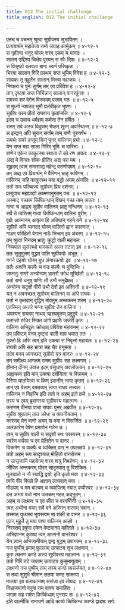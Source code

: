 ```yaml
---
title: 012 The initial challenge
title_english: 012 The initial challenge

---
```


<div class="audioEmbed"  caption="श्रीराम-हरिसीताराममूर्ति-घनपाठिभ्यां वचनम्" src="https://archive.org/download/Ramayana-recitation-Sriram-harisItArAmamUrti-Ghanapaati-v2/Kanda_4/Kanda_4_KSK-012-Rama_Krutham_Saptha_Thala_Chedhanam.mp3"></div>

एतच् च वचनम् श्रुत्वा सुग्रीवस्य सुभाषितम् ।  
प्रत्ययार्थम् महातेजा रामो जग्राह कार्मुकम् ॥ ४-१२-१  
स गृहीत्वा धनुर् घोरम् शरम् एकम् च मानदः ।  
सालम् उद्दिश्य चिक्षेप पूरयन् स रवैः दिशः ॥ ४-१२-२  
स विसृष्टो बलवता बाणः स्वर्ण परिष्कृतः ।  
भित्त्वा सालान् गिरि प्रस्थम् सप्त भूमिम् विवेश ह ॥ ४-१२-३  
सायकः तु मुहूर्तेन सालान् भित्त्वा महाजवः ।  
निष्पत्य च पुनः तूर्णम् तम् एव प्रविवेश ह ॥ ४-१२-४  
तान् दृष्ट्वा सप्त निर्भिन्नान् सालान् वानरपुंगवः ।  
रामस्य शर वेगेन विस्मयम् परमम् गतः ॥ ४-१२-५  
स मूर्ध्ना न्यपतत् भूमौ प्रलंबीकृत भूषणः ।  
सुग्रीवः परम प्रीतो राघवाय कृतांजलिः ॥ ४-१२-६  
इदम् च उवाच धर्मज्ञम् कर्मणा तेन हर्षितः ।  
रामम् सर्व अस्त्र विदुषाम् श्रेष्ठम् शूरम् अवस्थितम् ॥ ४-१२-७  
स इन्द्रान् अपि सुरान् सर्वाम् त्वम् बाणैः पुरुषर्षभ ।  
समर्थः समरे हन्तुम् किम् पुनर् वालिनम् प्रभो ॥ ४-१२-८  
येन सप्त महा साला गिरिर् भूमिः च दारिताः ।  
बाणेन एकेन काकुत्स्थ स्थाता ते को रण अग्रतः ॥ ४-१२-९  
अद्य मे विगतः शोकः प्रीतिर् अद्य परा मम ।  
सुहृदम् त्वाम् समासाद्य महेन्द्र वरुणोपमम् ॥ ४-१२-१०  
तम् अद्य एव प्रियार्थम् मे वैरिणम् भ्रातृ रूपिणम् ।  
वालिनम् जहि काकुत्स्थ मया बद्धो अयम् अंजलिः ॥ ४-१२-११  
ततो रामः परिष्वज्य सुग्रीवम् प्रिय दर्शनम् ।  
प्रत्युवाच महाप्राज्ञो लक्ष्मणानुगतम् वचः ॥ ४-१२-१२  
अस्माद् गच्छाम किष्किन्धाम् क्षिप्रम् गच्छ त्वम् अग्रतः ।  
गत्वा च आह्वय सुग्रीव वालिनम् भ्रातृ गन्धिनम् ॥ ४-१२-१३  
सर्वे ते त्वरितम् गत्वा किष्किन्धाम् वालिनः पुरीम् ।  
वृक्षैः आत्मानम् आवृत्य हि अतिष्ठन् गहने वने ॥ ४-१२-१४  
सुग्रीवो अपि व्यनदद् घोरम् वालिनो ह्वान कारणात् ।  
गाढम् परिहितो वेगान् नादैः भिन्दन् इव अंबरम् ॥ ४-१२-१५  
तम् श्रुत्वा निनदम् भ्रातुः क्रुद्धो वाली महाबलः ।  
निष्पपात सुसंरब्धो भास्करो अस्त तटात् इव ॥ ४-१२-१६  
ततः सुतुमुलम् युद्धम् वालि सुग्रीवयोः अभूत् ।  
गगने ग्रहयोः घोरम् बुध अंगारकयोः इव ॥ ४-१२-१७  
तलैः अशनि कल्पैः च वज्र कल्पैः च मुष्टिभिः ।  
जघ्नतुः समरे अन्योन्यम् भ्रातरौ क्रोध मूर्च्छितौ ॥ ४-१२-१८  
ततो रामो धनुष् पाणिः तौ उभौ समुदैक्षत ।  
अन्योन्य सदृशौ वीरौ उभौ देवौ इव अश्विनौ ॥ ४-१२-१९  
यत् न अवगच्छत् सुग्रीवम् वालिनम् वा अपि राघवः ।  
ततो न कृतवान् बुद्धिम् मोक्तुम् अन्तकरम् शरम् ॥ ४-१२-२०  
एतस्मिन् अन्तरे भग्नः सुग्रीवः तेन वालिना ।  
अपश्यन् राघवम् नाथम् ऋश्यमूकम् प्रदुद्रुवे ॥ ४-१२-२१  
क्लान्तो रुधिर सिक्त अंगो प्रहारैः जर्जरी कृतः ।  
वालिना अभिद्रुतः क्रोधात् प्रविवेश महावनम् ॥ ४-१२-२२  
तम् प्रविष्टम् वनम् दृष्ट्वा वाली शाप भयात् ततः ।  
मुक्तो हि असि त्वम् इति उक्त्वा स निवृत्तो महाबलः ॥ ४-१२-२३  
राघवो अपि सह भ्रात्रा सह चैव हनूमता ।  
तदेव वनम् आगच्छत् सुग्रीवो यत्र वानरः ॥ ४-१२-२४  
तम् समीक्ष्य आगतम् रामम् सुग्रीवः सह लक्ष्मणम् ।  
ह्रीमान् दीनम् उवाच इदम् वसुधाम् अवलोकयन् ॥ ४-१२-२५  
आह्वयस्व इति माम् उक्त्वा दर्शयित्वा च विक्रमम् ।  
वैरिणा घातयित्वा च किम् इदानीम् त्वया कृतम् ॥ ४-१२-२६  
ताम् एव वेलाम् वक्तव्यम् त्वया राघव तत्त्वतः ।  
वालिनम् न निहन्मि इति ततो न अहम् इतो व्रजे ॥ ४-१२-२७  
तस्य च एवम् ब्रुवाणस्य सुग्रीवस्य महात्मनः ।  
करुणम् दीनया वाचा राघवः पुनर् अब्रवीत् ॥ ४-१२-२८  
सुग्रीव श्रूयताम् तात क्रोधः च व्यपनीयताम् ।  
कारणम् येन बाणो अयम् स मया न विसर्जितः ॥ ४-१२-२९  
अलंकारेण वेषेण प्रमाणेन गतेन च ।  
त्वम् च सुग्रीव वाली च सदृशौ स्थः परस्परम् ॥ ४-१२-३०  
स्वरेण वर्चसा च एव प्रेक्षितेन च वानर ।  
विक्रमेण च वाक्यैः च व्यक्तिम् वाम् न उपलक्षये ॥ ४-१२-३१  
ततो अहम् रूप सादृश्यात् मोहितो वानरोत्तम ।  
न उत्सृजामि महावेगम् शरम् शत्रु निबर्हणम् ॥ ४-१२-३२  
जीवित अन्तकरम् घोरम् सादृश्यात् तु विशंकितः ।  
मूलघातो न नौ स्याद्धि द्वयोः इति कृतो मया ॥ ४-१२-३३  
त्वयि वीर विपन्ने हि अज्ञान् लाघवान् मया ।  
मौढ्यम् च मम बाल्यम् च ख्यापितम् स्यात् कपीस्वर ॥ ४-१२-३४  
दत्त अभय वधो नाम पातकम् महत् अद्भुतम् ।  
अहम् च लक्ष्मणः च एव सीत च वरवर्णिनी ॥ ४-१२-३५  
त्वत् अधीना वयम् सर्वे वने अस्मिन् शरणम् भवान् ।  
तस्मात् युध्यस्व भूयस्त्वम् मा शंकी च वानर ॥ ४-१२-३६  
एतन् मुहूर्ते तु मया पश्य वालिनम् आहवे ।  
निरस्तम् इषुणा एकेन वेष्टमानम् महीतले ॥ ४-१२-३७  
अभिज्ञानम् कुरुष्व त्वम् आत्मनो वानरेश्वर ।  
येन त्वाम् अभिजानीयाम् द्वन्द्व युद्धम् उपागतम् ॥ ४-१२-३८  
गज पुष्पीम् इमाम् फुल्लाम् उत्पाट्य शुभ लक्षणाम् ।  
कुरु लक्ष्मण कण्ठे अस्य सुग्रीवस्य महात्मनः ॥ ४-१२-३९  
ततो गिरि तटे जाताम् उत्पाट्य कुसुमायुताम् ।  
लक्ष्मणो गज पुष्पीम् ताम् तस्य कण्ठे व्यसर्जयत् ॥ ४-१२-४०  
स तथा शुशुभे श्रीमान् लतया कण्ठ सक्तया ।  
मालया इव बलाकानाम् ससंध्य इव तोयदः ॥ ४-१२-४१  
विभ्राजमानो वपुषा राम वाक्य समाहितः ।  
जगाम सह रामेण किष्किंधाम् पुनराप सः ॥ ४-१२-४२  
इति वाल्मीकि रामायणे आदि काव्ये किष्किन्ध काण्डे द्वादशः सर्गः